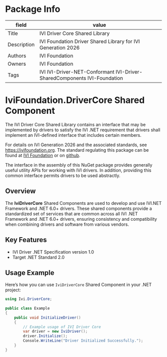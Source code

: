 # Package Info

|field   | value |
|---     |  ---  |
|Title   | IVI Driver Core Shared Library |
|Description |IVI Foundation Driver Shared Library for IVI Generation 2026  |
|Authors |  IVI Foundation |
|Owners  | IVI Foundation |
|Tags    | IVI  IVI-Driver-NET-Conformant IVI-Driver-SharedComponents IVI-Foundation |

<!-- Following MD is the README.MD file -->
# IviFoundation.DriverCore Shared Component 

The IVI Driver Core Shared Library contains an interface that may be implemented by drivers to satisfy the IVI .NET requirement that drivers shall implement an IVI-defined interface that includes certain members.

For details on IVI Generation 2026 and the associated standards, see <https://ivifoundation.org>.  The standard regulating this package can be found at [IVI Foundation](https://www.ivifoundation.org/downloads/PostGen2025/IviDriverNet.pdf) or on [github](https://github.com/IviFoundation/IviDrivers/blob/main/IviDriverNet/1.0/Spec/IviDriverNet.md).

The interface in the assembly of this NuGet package provides generally useful utility APIs for working with IVI drivers.  In addition, providing this common interface permits drivers to be used abstractly.

## Overview

The **IviDriverCore** Shared Components are used to develop and use IVI.NET Framework and .NET 6.0+ drivers. These shared components provide a standardized set of services that are common across all IVI .NET Framework and .NET 6.0+ drivers, ensuring consistency and compatibility when combining drivers and software from various vendors.

## Key Features

- IVI Driver .NET Specification version 1.0
- Target .NET Standard 2.0

## Usage Example

Here’s how you can use `IviDriverCore` Shared Component in your .NET project:

```csharp
using Ivi.DriverCore;
 
public class Example
{
    public void InitializeDriver()
    {
        // Example usage of IVI Driver Core
        var driver = new IviDriver();
        driver.Initialize();
        Console.WriteLine("Driver Initialized Successfully.");
    }
}
```
